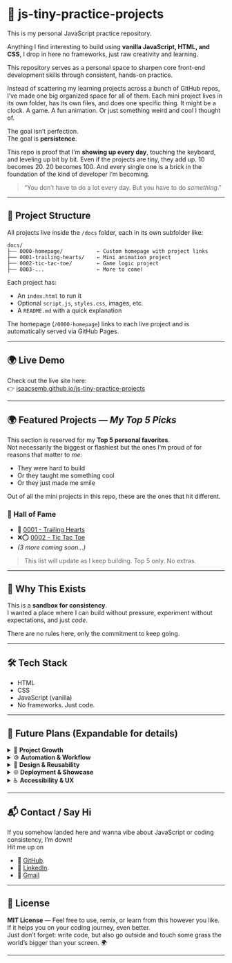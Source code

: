 # 🧠 js-tiny-practice-projects

This is my personal JavaScript practice repository.

Anything I find interesting to build using **vanilla JavaScript, HTML, and CSS**, I drop in here no frameworks, just raw creativity and learning.

This repository serves as a personal space to sharpen core front-end development skills through consistent, hands-on practice.

Instead of scattering my learning projects across a bunch of GitHub repos, I’ve made one big organized space for all of them. Each mini project lives in its own folder, has its own files, and does one specific thing. It might be a clock. A game. A fun animation. Or just something weird and cool I thought of.

The goal isn’t perfection.  
The goal is **persistence**.

This repo is proof that I’m **showing up every day**, touching the keyboard, and leveling up bit by bit. Even if the projects are tiny, they add up. 10 becomes 20. 20 becomes 100. And every single one is a brick in the foundation of the kind of developer I’m becoming.

> “You don’t have to do a lot every day. But you have to do _something_.”

---

## 📁 Project Structure

All projects live inside the `/docs` folder, each in its own subfolder like:

```
docs/
├── 0000-homepage/           ← Custom homepage with project links
├── 0001-trailing-hearts/    ← Mini animation project
├── 0002-tic-tac-toe/        ← Game logic project
├── 0003-...                 ← More to come!
```

Each project has:

- An `index.html` to run it
- Optional `script.js`, `styles.css`, images, etc.
- A `README.md` with a quick explanation

The homepage (`/0000-homepage`) links to each live project and is automatically served via GitHub Pages.

---

## 🌍 Live Demo

Check out the live site here:  
👉 [isaacsemb.github.io/js-tiny-practice-projects](https://isaacsemb.github.io/js-tiny-practice-projects)

---

## 🌍 Featured Projects — *My Top 5 Picks*


This section is reserved for my **Top 5 personal favorites**.  
Not necessarily the biggest or flashiest but the ones I’m proud of for reasons that matter to _me_:

- They were hard to build
- Or they taught me something cool
- Or they just made me smile

Out of all the mini projects in this repo, these are the ones that hit different.

### 🏅 Hall of Fame

- 💖 [0001 - Trailing Hearts](https://isaacsemb.github.io/js-tiny-practice-projects/0001-trailing-hearts/)
- ❌⭕ [0002 - Tic Tac Toe](https://isaacsemb.github.io/js-tiny-practice-projects/0002-tic-tac-toe/)
- _(3 more coming soon...)_

> This list will update as I keep building. Top 5 only. No extras.

---

## 🚀 Why This Exists

This is a **sandbox for consistency**.  
I wanted a place where I can build without pressure, experiment without expectations, and just _code_.

There are no rules here, only the commitment to keep going.

---

## 🛠 Tech Stack

- HTML
- CSS
- JavaScript (vanilla)
- No frameworks. Just code.

---

## 📌 Future Plans (Expandable for details)

<details>
<summary>🧱 <strong>Project Growth</strong></summary>

-  Add new mini projects consistently (aiming for 100+)
-  Explore more advanced JavaScript concepts (canvas, drag & drop, localStorage, etc.)
-  Recreate popular UI elements from scratch (dropdowns, modals, sliders)
-  Challenge myself with logic-heavy projects and small games

</details>

<details>
<summary>⚙️ <strong>Automation & Workflow</strong></summary>

-  Write a Node.js script to auto-generate the homepage from project folders
-  Pull project titles and preview images from each folder (README or metadata)
-  Build a tagging system (e.g. JSON or frontmatter) to flag “featured” projects
-  Auto-update the **Top 5 Hall of Fame** section based on those tags

</details>

<details>
<summary>🎨 <strong>Design & Reusability</strong></summary>

-  Create reusable components (buttons, cards, modals, themes)
-  Maintain consistency in layout and structure across projects
-  Build a shared mini design system for future projects
-  Add light/dark mode support for the homepage

</details>

<details>
<summary>🌐 <strong>Deployment & Showcase</strong></summary>

-  Turn this repo into a JS-only portfolio site (no frameworks)
-  Add project metadata (date, difficulty, stack used) to each folder
-  Add filtering and search to the homepage (by tag, difficulty, type)
-  Include “Last Updated” info on the homepage for each project

</details>

<details>
<summary>♿ <strong>Accessibility & UX</strong></summary>

-  Make all projects keyboard-navigable by default
-  Add screen reader support and ARIA labels where appropriate
-  Ensure mobile responsiveness in all future builds
-  Use semantic HTML for structure and accessibility

</details>

---

## 📬 Contact / Say Hi

If you somehow landed here and wanna vibe about JavaScript or coding consistency, I’m down!  
Hit me up on 
- 🐙 [GitHub](https://github.com/IsaacSemb).
- 💼 [LinkedIn](https://www.linkedin.com/in/isaac-semb).
- 📧 [Gmail](mailto:isaacsemb1996@gmail.com)

---

## 🧊 License

**MIT License** — Feel free to use, remix, or learn from this however you like.  
If it helps you on your coding journey, even better.  
Just don’t forget: write code, but also go outside and touch some grass 
the world’s bigger than your screen. 🌍

---
